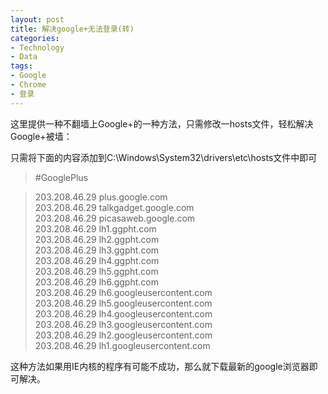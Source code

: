 ```yaml
---
layout: post
title: 解决google+无法登录(转)
categories:
- Technology
- Data
tags:
- Google
- Chrome
- 登录
---
```


这里提供一种不翻墙上Google+的一种方法，只需修改一hosts文件，轻松解决Google+被墙：

只需将下面的内容添加到C:\Windows\System32\drivers\etc\hosts文件中即可

>  #GooglePlus

> 203\.208\.46\.29 plus.google.com  
> 203\.208\.46\.29 talkgadget.google.com  
> 203\.208\.46\.29 picasaweb.google.com  
> 203\.208\.46\.29 lh1.ggpht.com  
> 203\.208\.46\.29 lh2.ggpht.com  
> 203\.208\.46\.29 lh3.ggpht.com  
> 203\.208\.46\.29 lh4.ggpht.com  
> 203\.208\.46\.29 lh5.ggpht.com  
> 203\.208\.46\.29 lh6.ggpht.com  
> 203\.208\.46\.29 lh6.googleusercontent.com  
> 203\.208\.46\.29 lh5.googleusercontent.com  
> 203\.208\.46\.29 lh4.googleusercontent.com  
> 203\.208\.46\.29 lh3.googleusercontent.com  
> 203\.208\.46\.29 lh2.googleusercontent.com  
> 203\.208\.46\.29 lh1.googleusercontent.com  

这种方法如果用IE内核的程序有可能不成功，那么就下载最新的google浏览器即可解决。
